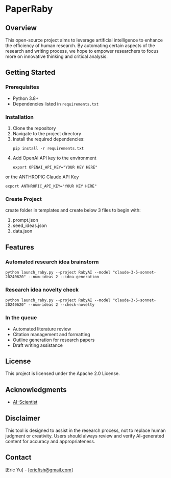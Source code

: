 # PaperRaby

## Overview
This open-source project aims to leverage artificial intelligence to enhance the efficiency of human research. By automating certain aspects of the research and writing process, we hope to empower researchers to focus more on innovative thinking and critical analysis.

## Getting Started
### Prerequisites
- Python 3.8+
- Dependencies listed in `requirements.txt`

### Installation
1. Clone the repository
2. Navigate to the project directory
3. Install the required dependencies:
   ```
   pip install -r requirements.txt
   ```
4. Add OpenAI API key to the environment
   ```
   export OPENAI_API_KEY="YOUR KEY HERE"
   ```

or the ANTHROPIC Claude API Key
   ```
   export ANTHROPIC_API_KEY="YOUR KEY HERE"
   ```

### Create Project
create folder in templates and create below 3 files to begin with:
1. prompt.json
2. seed_ideas.json
3. data.json

## Features

### Automated research idea brainstorm

```
python launch_raby.py --project RabyAI --model "claude-3-5-sonnet-20240620" --num-ideas 2 --idea-generation
```

### Research idea novelty check

```
python launch_raby.py --project RabyAI --model "claude-3-5-sonnet-20240620" --num-ideas 2 --check-novelty
```

### In the queue

- Automated literature review
- Citation management and formatting
- Outline generation for research papers
- Draft writing assistance

## License
This project is licensed under the Apache 2.0 License.

## Acknowledgments
- [AI-Scientist](https://github.com/SakanaAI/AI-Scientist)

## Disclaimer
This tool is designed to assist in the research process, not to replace human judgment or creativity. Users should always review and verify AI-generated content for accuracy and appropriateness.

## Contact
[Eric Yu] - [ericfish@gmail.com]